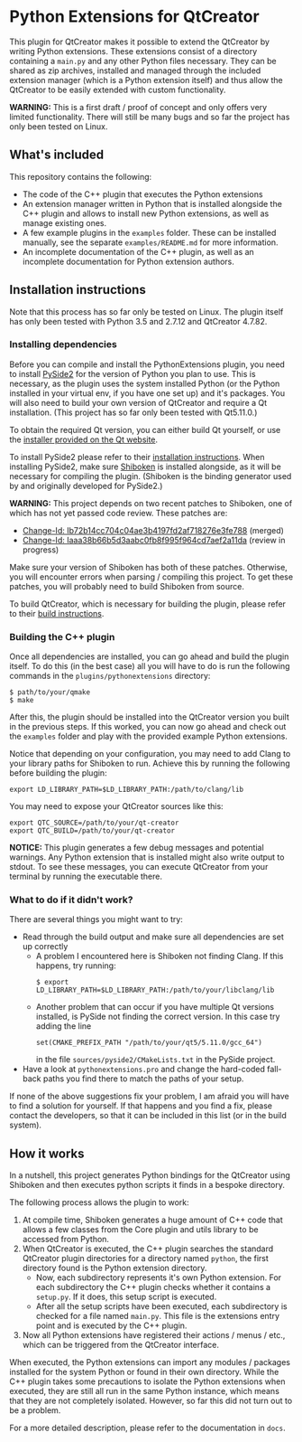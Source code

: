 # Python Extensions for QtCreator

This plugin for QtCreator makes it possible to extend the QtCreator by writing Python extensions.
These extensions consist of a directory containing a `main.py` and any other Python files necessary.
They can be shared as zip archives, installed and managed through the included extension manager
(which is a Python extension itself) and thus allow the QtCreator to be easily extended with
custom functionality.

**WARNING:** This is a first draft / proof of concept and only offers very limited functionality.
There will still be many bugs and so far the project has only been tested on Linux.


## What's included
This repository contains the following:

 * The code of the C++ plugin that executes the Python extensions
 * An extension manager written in Python that is installed alongside the C++ plugin and allows to
   install new Python extensions, as well as manage existing ones.
 * A few example plugins in the `examples` folder. These can be installed manually, see the
   separate `examples/README.md` for more information.
 * An incomplete documentation of the C++ plugin, as well as an incomplete documentation for Python
   extension authors.

## Installation instructions
Note that this process has so far only be tested on Linux. The plugin itself has only been tested
with Python 3.5 and 2.7.12 and QtCreator 4.7.82.

### Installing dependencies
Before you can compile and install the PythonExtensions plugin, you need to install [PySide2](https://pyside.org)
for the version of Python you plan to use. This is necessary, as the plugin uses the system installed
Python (or the Python installed in your virtual env, if you have one set up) and it's packages. You
will also need to build your own version of QtCreator and require a Qt installation. (This
project has so far only been tested with Qt5.11.0.)

To obtain the required Qt version, you can either build Qt yourself, or use the
[installer provided on the Qt website](https://www.qt.io/download).

To install PySide2 please refer to their [installation instructions](http://wiki.qt.io/Qt_for_Python/GettingStarted).
When installing PySide2, make sure [Shiboken](https://doc.qt.io/qtforpython/shiboken2/contents.html)
is installed alongside, as it will be necessary for compiling the plugin. (Shiboken is the binding
generator used by and originally developed for PySide2.)

**WARNING:** This project depends on two recent patches to Shiboken, one of which has not yet passed
code review. These patches are:

 * [Change-Id: Ib72b14cc704c04ae3b4197fd2af718276e3fe788](https://codereview.qt-project.org/#/c/234966/4)
   (merged)
 * [Change-Id: Iaaa38b66b5d3aabc0fb8f995f964cd7aef2a11da](https://codereview.qt-project.org/#/c/235072/)
   (review in progress)

Make sure your version of Shiboken has both of these patches. Otherwise, you will encounter errors
when parsing / compiling this project. To get these patches, you will probably need to build
Shiboken from source.

To build QtCreator, which is necessary for building the plugin, please refer to their
[build instructions](https://doc-snapshots.qt.io/qtcreator-extending/getting-and-building.html).

### Building the C++ plugin
Once all dependencies are installed, you can go ahead and build the plugin itself. To do this (in
the best case) all you will have to do is run the following commands in the `plugins/pythonextensions` directory:
```
$ path/to/your/qmake
$ make
```
After this, the plugin should be installed into the QtCreator version you built in the previous
steps. If this worked, you can now go ahead and check out the `examples` folder and play with the
provided example Python extensions.

Notice that depending on your configuration, you may need to add Clang to your library paths for
Shiboken to run. Achieve this by running the following before building the plugin:
```
export LD_LIBRARY_PATH=$LD_LIBRARY_PATH:/path/to/clang/lib
```

You may need to expose your QtCreator sources like this:
```
export QTC_SOURCE=/path/to/your/qt-creator
export QTC_BUILD=/path/to/your/qt-creator
```

**NOTICE:** This plugin generates a few debug messages and potential warnings. Any Python extension
that is installed might also write output to stdout. To see these messages, you can execute
QtCreator from your terminal by running the executable there.

### What to do if it didn't work?
There are several things you might want to try:

 * Read through the build output and make sure all dependencies are set up correctly
   - A problem I encountered here is Shiboken not finding Clang. If this happens, try running:
     ```
     $ export LD_LIBRARY_PATH=$LD_LIBRARY_PATH:/path/to/your/libclang/lib
     ```
   - Another problem that can occur if you have multiple Qt versions installed, is PySide not finding
     the correct version. In this case try adding the line
     ```
     set(CMAKE_PREFIX_PATH "/path/to/your/qt5/5.11.0/gcc_64")
     ```
     in the file `sources/pyside2/CMakeLists.txt` in the PySide project.
 * Have a look at `pythonextensions.pro` and change the hard-coded fall-back paths you find there to
   match the paths of your setup.

If none of the above suggestions fix your problem, I am afraid you will have to find a solution for
yourself. If that happens and you find a fix, please contact the developers, so that it can be included in
this list (or in the build system).

## How it works
In a nutshell, this project generates Python bindings for the QtCreator using Shiboken and then
executes python scripts it finds in a bespoke directory.

The following process allows the plugin to work:

 1. At compile time, Shiboken generates a huge amount of C++ code that allows a few classes from the
    Core plugin and utils library to be accessed from Python.
 2. When QtCreator is executed, the C++ plugin searches the standard QtCreator plugin directories
    for a directory named `python`, the first directory found is the Python extension directory.
    - Now, each subdirectory represents it's own Python extension. For each subdirectory the
      C++ plugin checks whether it contains a `setup.py`. If it does, this setup script is
      executed.
    - After all the setup scripts have been executed, each subdirectory is checked for a file named
      `main.py`. This file is the extensions entry point and is executed by the C++ plugin.
 3. Now all Python extensions have registered their actions / menus / etc., which can be triggered
    from the QtCreator interface.

When executed, the Python extensions can import any modules / packages installed for the system
Python or found in their own directory. While the C++ plugin takes some precautions to isolate the
Python extensions when executed, they are still all run in the same Python instance, which means that
they are not completely isolated. However, so far this did not turn out to be a problem.

For a more detailed description, please refer to the documentation in `docs`.
